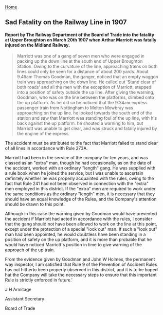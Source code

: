 [Home](https://simon-scmp.github.io/Upper-Broughton-History/)


## Sad Fatality on the Railway Line in 1907

#### Report by The Railway Department of the Board of Trade into the fatality at Upper Broughton on March 20th 1907 when Arthur Marriott was fatally injured on the Midland Railway.

>Marriott was one of a gang of seven men who were engaged in packing up the down line at the south end of Upper Broughton Station. Owing to the curvature of the line, approaching trains on both lines could only be seen for a distance of about 200 yards. About 9.45am Thomas Goodman, the ganger, noticed that an empty waggon train was approaching on the down line. He called out 'Stand clear of both roads' and all the men with the exception of Marriott, stepped into a position of safety outside the up line. After giving the warning, Goodman, who was on the line between the platforms, climbed onto the up platform. As he did so he noticed that the 9.34am express passenger train from Nottingham to Melton Mowbray was approaching on the up line. he looked towards the south end of the station and saw that Marriott was standing foul of the up line, with his back against the up platform. he shouted a warning to him, but Marriott was unable to get clear, and was struck and fatally injured by the engine of the express.

The accident must be attributed to the fact that Marriott failed to stand clear of all lines in accordance with Rule 273A.

Marriott had been in the service of the company for ten years, and was classed as an "extra" man, though he had occasionally, as on the date of the accident, worked with an ordinary "length" gang. He was supplied with a rule book when he joined the service, but I was unable to ascertain definitely whether he was properly acquainted with the rules, owing to the fact that Rule 241 had not been observed in connection with the "extra" men employed in this district. If the "extra" men are required to work under the same conditions as the ordinary "length" men, it is necessary that they should have an equal knowledge of the Rules, and the Company's attention should be drawn to this point.

Although in this case the warning given by Goodman would have prevented the accident if Marriott had acted in accordance with the rules, I consider that the gang should not have been allowed to work on the line at this point, except under the protection of a special "look out" man. If such a "look out" man had been appointed, he would doubtless have been standing in a position of safety on the up platform, and it is more than probable that he would have noticed Marriott's position in time to give warning of the approach of the up train.

From the evidence given by Goodman and John W Holmes, the permanent way inspector, I am satisfied that Rule 9 of the Prevention of Accident Rules has not hitherto been properly observed in this district, and it is to be hoped hat the Company will take the necessary steps to ensure that this important Rule is strictly enforced in future.'

J H Armitage

Assistant Secretary

Board of Trade
